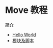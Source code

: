 # Move 教程

[简介](./1_introduction.md)

- [Hello World](./2_hello_world/README.md)
- [模块及脚本](./3_modules_and_scripts.md)

